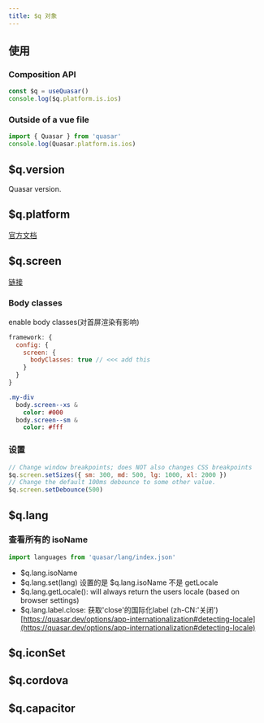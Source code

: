 ```yaml
---
title: $q 对象
---
```

## 使用

### Composition API

```javascript
const $q = useQuasar()
console.log($q.platform.is.ios)
```

### Outside of a vue file

```javascript
import { Quasar } from 'quasar'
console.log(Quasar.platform.is.ios)
```

## $q.version

Quasar version.

## $q.platform

[官方文档](https://quasar.dev/options/platform-detection)

## $q.screen

[链接](https://quasar.dev/options/screen-plugin#usage)

### Body classes

enable body classes(对首屏渲染有影响)

```javascript
framework: {
  config: {
    screen: {
      bodyClasses: true // <<< add this
    }
  }
}
```

```sass
.my-div
  body.screen--xs &
    color: #000
  body.screen--sm &
    color: #fff
```

### 设置

```javascript
// Change window breakpoints; does NOT also changes CSS breakpoints
$q.screen.setSizes({ sm: 300, md: 500, lg: 1000, xl: 2000 })
// Change the default 100ms debounce to some other value.
$q.screen.setDebounce(500)
```

## $q.lang

### 查看所有的 isoName

```javascript
import languages from 'quasar/lang/index.json'
```

- $q.lang.isoName
- $q.lang.set(lang) 设置的是 $q.lang.isoName 不是 getLocale
- $q.lang.getLocale(): will always return the users locale (based on browser settings)
- $q.lang.label.close: 获取'close'的国际化label (zh-CN:'关闭')
[https://quasar.dev/options/app-internationalization#detecting-locale](https://quasar.dev/options/app-internationalization#detecting-locale)

## $q.iconSet

## $q.cordova

## $q.capacitor
